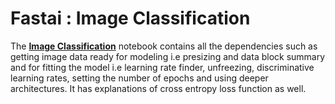 # **Fastai : Image Classification**

The [**Image Classification**](https://github.com/ThinamXx/Fastai/blob/main/4.%20Image%20Classification/ImageClassification.ipynb) notebook contains all the dependencies such as getting image data ready for modeling i.e presizing and data block summary and for fitting the model i.e learning rate finder, unfreezing, discriminative learning rates, setting the number of epochs and using deeper architectures. It has explanations of cross entropy loss function as well.  
